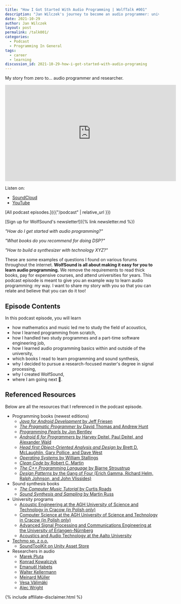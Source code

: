 ```yaml
---
title: "How I Got Started With Audio Programming | WolfTalk #001"
description: "Jan Wilczek's journey to become an audio programmer: university, job, self-study, and perseverance.."
date: 2021-10-29
author: Jan Wilczek
layout: post
permalink: /talk001/
categories:
  - Podcast
  - Programming In General
tags:
  - career
  - learning
discussion_id: 2021-10-29-how-i-got-started-with-audio-programing
---
```

My story from zero to... audio programmer and researcher.

<!-- <script src="https://cdn.podlove.org/web-player/5.x/embed.js"></script> -->
<!-- <script> -->
  <!-- podlovePlayer('#example', '/assets/wav/posts/podcast/2021-10-29-how-i-got-started-with-audio-programming/how_i_got_started_with_audio_programming.wav', '/path/to/configuration/or/object'); -->
<!-- </script> -->

<iframe width="560" height="315" src="https://www.youtube.com/embed/0kBpcACGM6g" title="YouTube video player" frameborder="0" allow="accelerometer; autoplay; clipboard-write; encrypted-media; gyroscope; picture-in-picture" allowfullscreen></iframe>

Listen on:
* [SoundCloud](https://soundcloud.com/jan-wilczek-wolf-sound/talk001)
* [YouTube](https://www.youtube.com/watch?v=0kBpcACGM6g&ab_channel=WolfSound)
<!-- * Spotify -->
<!-- * Apple Podcast -->
<!-- * Google Podcast -->
<!-- * Stitcher -->
<!-- * TuneIn Radio -->

[All podcast episodes.]({{"/podcast" | relative_url }})

[Sign up for WolfSound's newsletter!]({% link newsletter.md %})

*"How do I get started with audio programming?"*

*"What books do you recommend for doing DSP?"*

*"How to build a synthesizer with technology XYZ?"*

These are some examples of questions I found on various forums throughout the internet. **WolfSound is all about making it easy for you to learn audio programming.** We remove the requirements to read thick books, pay for expensive courses, and attend universities for years. This podcast episode is meant to give you an example way to learn audio programming: my way. I want to share my story with you so that you can relate and believe that you can do it too!

## Episode Contents

In this podcast episode, you will learn
* how mathematics and music led me to study the field of acoustics,
* how I learned programming from scratch,
* how I handled two study programmes and a part-time software engineering job,
* how I learned audio programming basics within and outside of the university,
* which books I read to learn programming and sound synthesis,
* why I decided to pursue a research-focused master's degree in signal processing,
* why I created WolfSound,
* where I am going next 🧐. 

## Referenced Resources

Below are all the resources that I referenced in the podcast episode.

* Programming books (newest editions)
  * [*Java for Android Development* by Jeff Friesen](https://amzn.to/3GFoh8j)
  * [*The Pragmatic Programmer* by David Thomas and Andrew Hunt](https://amzn.to/3pOBMwb)
  * [*Programming Pearls* by Jon Bentley](https://amzn.to/3w5rQ2J)
  * [*Android 6 for Programmers* by Harvey Deitel, Paul Deitel, and Alexander Wald](https://amzn.to/3Em7t42)
  * [*Head first Object-Oriented Analysis and Design* by Brett D. McLaughlin, Gary Pollice, and Dave West](https://amzn.to/3BoUL2q)
  * [*Operating Systems* by William Stallings](https://amzn.to/3mk66fT)
  * [*Clean Code* by Robert C. Martin](https://amzn.to/3bjRMxW)
  * [*The C++ Programming Language* by Bjarne Stroustrup](https://amzn.to/3nTaQsP)
  * [*Design Patterns* by the Gang of Four (Erich Gamma, Richard Helm, Ralph Johnson, and John Vlissides)](https://amzn.to/3biujgt)
* Sound synthesis books
  * [*The Computer Music Tutorial* by Curtis Roads](https://amzn.to/3nTb9DZ)
  * [*Sound Synthesis and Sampling* by Martin Russ](https://amzn.to/3GtTNpx)
* University programs
  * [Acoustic Engineering at the AGH University of Science and Technology in Cracow (in Polish only)](http://msia.agh.edu.pl/)
  * [Computer Science at the AGH University of Science and Technology in Cracow (in Polish only)](https://iet.agh.edu.pl/kierunek-informatyka/)
  * [Advanced Signal Processing and Communications Engineering at the University of Erlangen-Nürnberg](https://www.asc.studium.fau.de/)
  * [Acoustics and Audio Technology at the Aalto University](https://www.aalto.fi/en/study-options/masters-programme-in-computer-communication-and-information-sciences-acoustics-and)
* [Techmo sp. z o.o.](https://techmo.pl/)
  * <a href="https://assetstore.unity.com/packages/tools/audio/soundtoolkit-136305?aid=1101l89AT">SoundToolKit on Unity Asset Store</a>
* Researchers in audio
  * [Marek Pluta](https://skos.agh.edu.pl/osoba/marek-pluta-7198.html)
  * [Konrad Kowalczyk](https://scholar.google.com/citations?user=oqxDPGcAAAAJ)
  * [Emanuël Habets](https://www.audiolabs-erlangen.de/fau/professor/habets)
  * [Walter Kellermann](https://www.lms.tf.fau.eu/person/kellermann-walter/)
  * [Meinard Müller](https://www.audiolabs-erlangen.de/fau/professor/mueller)
  * [Vesa Välimäki](http://users.spa.aalto.fi/vpv/)
  * [Alec Wright](https://www.aalto.fi/en/people/alec-wright)

{% include affiliate-disclaimer.html %}


<!-- TODO: ## Transcript -->
